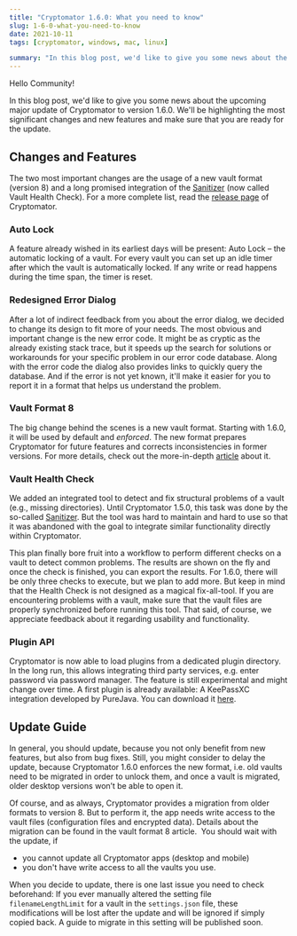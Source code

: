 ```yaml
---
title: "Cryptomator 1.6.0: What you need to know"
slug: 1-6-0-what-you-need-to-know 
date: 2021-10-11
tags: [cryptomator, windows, mac, linux]

summary: "In this blog post, we'd like to give you some news about the upcoming major update of Cryptomator to version 1.6.0."
---
```


Hello Community!

In this blog post, we'd like to give you some news about the upcoming major update of Cryptomator to version 1.6.0.
We'll be highlighting the most significant changes and new features and make sure that you are ready for the update.

## Changes and Features
The two most important changes are the usage of a new vault format (version 8) and a long promised integration of the [Sanitizer](https://community.cryptomator.org/t/sanitizer-how-to-use/43) (now called Vault Health Check).
For a more complete list, read the [release page](https://github.com/cryptomator/cryptomator/releases/tag/1.6.0-rc2) of Cryptomator.

### Auto Lock
A feature already wished in its earliest days will be present: Auto Lock – the automatic locking of a vault.
For every vault you can set up an idle timer after which the vault is automatically locked.
If any write or read happens during the time span, the timer is reset.

### Redesigned Error Dialog
After a lot of indirect feedback from you about the error dialog, we decided to change its design to fit more of your needs.
The most obvious and important change is the new error code.
It might be as cryptic as the already existing stack trace, but it speeds up the search for solutions or workarounds for your specific problem in our error code database.
Along with the error code the dialog also provides links to quickly query the database.
And if the error is not yet known, it'll make it easier for you to report it in a format that helps us understand the problem.

### Vault Format 8
The big change behind the scenes is a new vault format.
Starting with 1.6.0, it will be used by default and _enforced_.
The new format prepares Cryptomator for future features and corrects inconsistencies in former versions.
For more details, check out the more-in-depth [article](https://cryptomator.org/blog/2021/10/11/vault-format-8/) about it.

### Vault Health Check
We added an integrated tool to detect and fix structural problems of a vault (e.g., missing directories).
Until Cryptomator 1.5.0, this task was done by the so-called [Sanitizer](https://github.com/cryptomator/sanitizer). But the tool was hard to maintain and hard to use so that it was abandoned with the goal to integrate similar functionality directly within Cryptomator.

This plan finally bore fruit into a workflow to perform different checks on a vault to detect common problems.
The results are shown on the fly and once the check is finished, you can export the results.
For 1.6.0, there will be only three checks to execute, but we plan to add more.
But keep in mind that the Health Check is not designed as a magical fix-all-tool.
If you are encountering problems with a vault, make sure that the vault files are properly synchronized before running this tool.
That said, of course, we appreciate feedback about it regarding usability and functionality.

### Plugin API
Cryptomator is now able to load plugins from a dedicated plugin directory.
In the long run, this allows integrating third party services, e.g. enter password via password manager.
The feature is still experimental and might change over time.
A first plugin is already available: A KeePassXC integration developed by PureJava. You can download it [here](https://plugin.purejava.org).
## Update Guide
In general, you should update, because you not only benefit from new features, but also from bug fixes.
Still, you might consider to delay the update, because Cryptomator 1.6.0 enforces the new format, i.e. old vaults need to be migrated in order to unlock them, and once a vault is migrated, older desktop versions won’t be able to open it.

Of course, and as always, Cryptomator provides a migration from older formats to version 8.
But to perform it, the app needs write access to the vault files (configuration files and encrypted data).
Details about the migration can be found in the vault format 8 article.
​
You should wait with the update, if
* you cannot update all Cryptomator apps (desktop and mobile)
* you don't have write access to all the vaults you use.

When you decide to update, there is one last issue you need to check beforehand:
If you ever manually altered the setting file `filenameLengthLimit` for a vault in the `settings.json` file, these modifications will be lost after the update and will be ignored if simply copied back.
A guide to migrate in this setting will be published soon.
